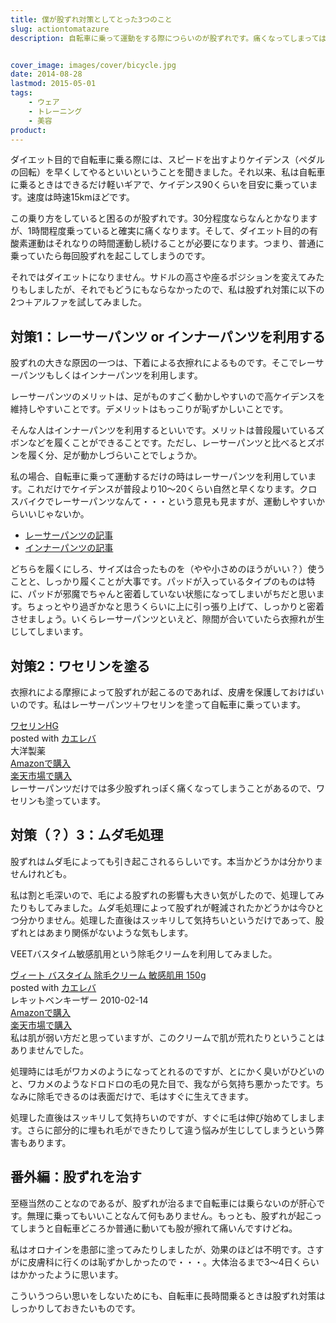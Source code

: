 ```yaml
---
title: 僕が股ずれ対策としてとった3つのこと
slug: actiontomatazure
description: 自転車に乗って運動をする際につらいのが股ずれです。痛くなってしまってはもうどうしようもないので、できるだけ痛くならないように私がやってみたことを紹介してみます。


cover_image: images/cover/bicycle.jpg
date: 2014-08-28
lastmod: 2015-05-01
tags: 
    - ウェア
    - トレーニング
    - 美容
product:
---
```


ダイエット目的で自転車に乗る際には、スピードを出すよりケイデンス（ペダルの回転）を早くしてやるといいということを聞きました。それ以来、私は自転車に乗るときはできるだけ軽いギアで、ケイデンス90くらいを目安に乗っています。速度は時速15kmほどです。

この乗り方をしていると困るのが股ずれです。30分程度ならなんとかなりますが、1時間程度乗っていると確実に痛くなります。そして、ダイエット目的の有酸素運動はそれなりの時間運動し続けることが必要になります。つまり、普通に乗っていたら毎回股ずれを起こしてしまうのです。

それではダイエットになりません。サドルの高さや座るポジションを変えてみたりもしましたが、それでもどうにもならなかったので、私は股ずれ対策に以下の2つ＋アルファを試してみました。


## 対策1：レーサーパンツ or インナーパンツを利用する


股ずれの大きな原因の一つは、下着による衣擦れによるものです。そこでレーサーパンツもしくはインナーパンツを利用します。

レーサーパンツのメリットは、足がものすごく動かしやすいので高ケイデンスを維持しやすいことです。デメリットはもっこりが恥ずかしいことです。

そんな人はインナーパンツを利用するといいです。メリットは普段履いているズボンなどを履くことができることです。ただし、レーサーパンツと比べるとズボンを履く分、足が動かしづらいことでしょうか。

私の場合、自転車に乗って運動するだけの時はレーサーパンツを利用しています。これだけでケイデンスが普段より10〜20くらい自然と早くなります。クロスバイクでレーサーパンツなんて・・・という意見も見ますが、運動しやすいからいいじゃないか。

<ul>
<li><a href="https://wantit.gcreate.jp/3dpants/" title="お尻の痛みに悩むサイクラーにおくるレーサーパンツのすすめ">レーサーパンツの記事</a></li>
<li><a href="https://wantit.gcreate.jp/innerpantu/" title="ジーパンでも自転車乗り回したいのでインナーパンツを買ってみた">インナーパンツの記事</a></li>
</ul>
どちらを履くにしろ、サイズは合ったものを（やや小さめのほうがいい？）使うことと、しっかり履くことが大事です。パッドが入っているタイプのものは特に、パッドが邪魔でちゃんと密着していない状態になってしまいがちだと思います。ちょっとやり過ぎかなと思うくらいに上に引っ張り上げて、しっかりと密着させましょう。いくらレーサーパンツといえど、隙間が合いていたら衣擦れが生じしてしまいます。


## 対策2：ワセリンを塗る


衣擦れによる摩擦によって股ずれが起こるのであれば、皮膚を保護しておけばいいのです。私はレーサーパンツ＋ワセリンを塗って自転車に乗っています。

<div class="kaerebalink-box">
<div class="kaerebalink-image"><a href="http://www.amazon.co.jp/exec/obidos/ASIN/B002RT8GSA/illusionspace-22/ref=nosim/" rel="nofollow" target="_blank"><img alt=""  src="http://ecx.images-amazon.com/images/I/41OasIEEznL._SL160_.jpg" style="border: none;" /></a></div>
<div class="kaerebalink-info">
<div class="kaerebalink-name"><a href="http://www.amazon.co.jp/exec/obidos/ASIN/B002RT8GSA/illusionspace-22/ref=nosim/" rel="nofollow" target="_blank">ワセリンHG</a>

<div class="kaerebalink-powered-date">posted with <a href="http://kaereba.com" rel="nofollow" target="_blank">カエレバ</a></div>
</div>
<div class="kaerebalink-detail"> 大洋製薬     </div>
<div class="kaerebalink-link1">
<div class="shoplinkamazon"><a href="http://www.amazon.co.jp/gp/search?keywords=%83%8F%83Z%83%8A%83%93HG&#038;__mk_ja_JP=%83J%83%5E%83J%83i&#038;tag=illusionspace-22" rel="nofollow" target="_blank" title="アマゾン" >Amazonで購入</a></div>
<div class="shoplinkrakuten"><a href="http://hb.afl.rakuten.co.jp/hgc/0e95387f.f2aef20d.0e953880.25e412bd/?pc=http%3A%2F%2Fsearch.rakuten.co.jp%2Fsearch%2Fmall%2F%25E3%2583%25AF%25E3%2582%25BB%25E3%2583%25AA%25E3%2583%25B3HG%2F-%2Ff.1-p.1-s.1-sf.0-st.A-v.2%3Fx%3D0%26scid%3Daf_ich_link_urltxt%26m%3Dhttp%3A%2F%2Fm.rakuten.co.jp%2F" rel="nofollow" target="_blank" title="楽天市場" >楽天市場で購入</a></div>
</div>
</div>
<div class="booklink-footer" style="clear: left"></div>
</div>
レーサーパンツだけでは多少股ずれっぽく痛くなってしまうことがあるので、ワセリンも塗っています。


## 対策（？）3：ムダ毛処理


股ずれはムダ毛によっても引き起こされるらしいです。本当かどうかは分かりませんけれども。

私は割と毛深いので、毛による股ずれの影響も大きい気がしたので、処理してみたりもしてみました。ムダ毛処理によって股ずれが軽減されたかどうかは今ひとつ分かりません。処理した直後はスッキリして気持ちいというだけであって、股ずれとはあまり関係がないような気もします。

VEETバスタイム敏感肌用という除毛クリームを利用してみました。

<div class="kaerebalink-box">
<div class="kaerebalink-image"><a href="http://www.amazon.co.jp/exec/obidos/ASIN/B0036ZBRVC/illusionspace-22/ref=nosim/" rel="nofollow" target="_blank"><img alt=""  src="http://ecx.images-amazon.com/images/I/416Qg-77A3L._SL160_.jpg" style="border: none;" /></a></div>
<div class="kaerebalink-info">
<div class="kaerebalink-name"><a href="http://www.amazon.co.jp/exec/obidos/ASIN/B0036ZBRVC/illusionspace-22/ref=nosim/" rel="nofollow" target="_blank">ヴィート バスタイム 除毛クリーム 敏感肌用 150g</a>

<div class="kaerebalink-powered-date">posted with <a href="http://kaereba.com" rel="nofollow" target="_blank">カエレバ</a></div>
</div>
<div class="kaerebalink-detail"> レキットベンキーザー 2010-02-14    </div>
<div class="kaerebalink-link1">
<div class="shoplinkamazon"><a href="http://www.amazon.co.jp/gp/search?keywords=%83%94%83B%81%5B%83g%20%83o%83X%83%5E%83C%83%80&#038;__mk_ja_JP=%83J%83%5E%83J%83i&#038;tag=illusionspace-22" rel="nofollow" target="_blank" title="アマゾン" >Amazonで購入</a></div>
<div class="shoplinkrakuten"><a href="http://hb.afl.rakuten.co.jp/hgc/0e95387f.f2aef20d.0e953880.25e412bd/?pc=http%3A%2F%2Fsearch.rakuten.co.jp%2Fsearch%2Fmall%2F%25E3%2583%25B4%25E3%2582%25A3%25E3%2583%25BC%25E3%2583%2588%2520%25E3%2583%2590%25E3%2582%25B9%25E3%2582%25BF%25E3%2582%25A4%25E3%2583%25A0%2F-%2Ff.1-p.1-s.1-sf.0-st.A-v.2%3Fx%3D0%26scid%3Daf_ich_link_urltxt%26m%3Dhttp%3A%2F%2Fm.rakuten.co.jp%2F" rel="nofollow" target="_blank" title="楽天市場" >楽天市場で購入</a></div>
</div>
</div>
<div class="booklink-footer" style="clear: left"></div>
</div>
私は肌が弱い方だと思っていますが、このクリームで肌が荒れたりということはありませんでした。

処理時には毛がワカメのようになってとれるのですが、とにかく臭いがひどいのと、ワカメのようなドロドロの毛の見た目で、我ながら気持ち悪かったです。ちなみに除毛できるのは表面だけで、毛はすぐに生えてきます。

処理した直後はスッキリして気持ちいのですが、すぐに毛は伸び始めてしまします。さらに部分的に埋もれ毛ができたりして違う悩みが生じしてしまうという弊害もあります。


## 番外編：股ずれを治す


至極当然のことなのであるが、股ずれが治るまで自転車には乗らないのが肝心です。無理に乗ってもいいことなんて何もありません。もっとも、股ずれが起こってしまうと自転車どころか普通に動いても股が擦れて痛いんですけどね。

私はオロナインを患部に塗ってみたりしましたが、効果のほどは不明です。さすがに皮膚科に行くのは恥ずかしかったので・・・。大体治るまで3〜4日くらいはかかったように思います。

こういうつらい思いをしないためにも、自転車に長時間乗るときは股ずれ対策はしっかりしておきたいものです。


  